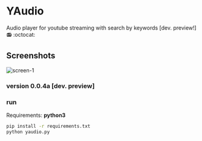 # YAudio
Audio player for youtube streaming with search by keywords [dev. preview!] 📻 :octocat: 

## Screenshots
![screen-1](http://i.imgur.com/yYYIpUI.png)

### version 0.0.4a [dev. preview]

### run
Requirements: **python3**
```bash
pip install -r requirements.txt
python yaudio.py
```


